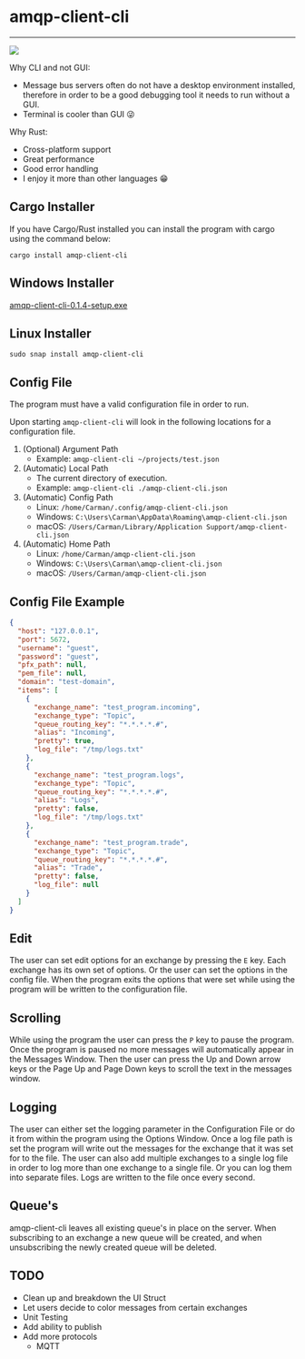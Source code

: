 # amqp-client-cli
***
![](https://s3.us-west-2.amazonaws.com/carmanbabin.com/amqp-client-cli/amqp-client-cli.gif)

Why CLI and not GUI:
 - Message bus servers often do not have a desktop environment installed, therefore in order to be a good
debugging tool it needs to run without a GUI.
 - Terminal is cooler than GUI 😜
 
Why Rust:
 - Cross-platform support
 - Great performance
 - Good error handling
 - I enjoy it more than other languages 😁

## Cargo Installer
If you have Cargo/Rust installed you can install the program with cargo using the command below:

```cargo install amqp-client-cli```

## Windows Installer
[amqp-client-cli-0.1.4-setup.exe](https://s3.us-west-2.amazonaws.com/carmanbabin.com/amqp-client-cli/amqp-client-cli-0.1.4-setup.exe)

## Linux Installer

```sudo snap install amqp-client-cli```

## Config File
The program must have a valid configuration file in order to run.

Upon starting ```amqp-client-cli``` will look in the following locations for a configuration file.
1. (Optional) Argument Path
    - Example: ```amqp-client-cli ~/projects/test.json```
2. (Automatic) Local Path
    - The current directory of execution.
    - Example: ```amqp-client-cli ./amqp-client-cli.json```
3. (Automatic) Config Path
   - Linux:   ```/home/Carman/.config/amqp-client-cli.json```
   - Windows: ```C:\Users\Carman\AppData\Roaming\amqp-client-cli.json```
   - macOS:   ```/Users/Carman/Library/Application Support/amqp-client-cli.json```
4. (Automatic) Home Path
    - Linux:   ```/home/Carman/amqp-client-cli.json```
    - Windows: ```C:\Users\Carman\amqp-client-cli.json```
    - macOS:   ```/Users/Carman/amqp-client-cli.json```

## Config File Example
```json
{
  "host": "127.0.0.1",
  "port": 5672,
  "username": "guest",
  "password": "guest",
  "pfx_path": null,
  "pem_file": null,
  "domain": "test-domain",
  "items": [
    {
      "exchange_name": "test_program.incoming",
      "exchange_type": "Topic",
      "queue_routing_key": "*.*.*.*.#",
      "alias": "Incoming",
      "pretty": true,
      "log_file": "/tmp/logs.txt"
    },
    {
      "exchange_name": "test_program.logs",
      "exchange_type": "Topic",
      "queue_routing_key": "*.*.*.*.#",
      "alias": "Logs",
      "pretty": false,
      "log_file": "/tmp/logs.txt"
    },
    {
      "exchange_name": "test_program.trade",
      "exchange_type": "Topic",
      "queue_routing_key": "*.*.*.*.#",
      "alias": "Trade",
      "pretty": false,
      "log_file": null
    }
  ]
}

```
## Edit
The user can set edit options for an exchange by pressing the ```E``` key. Each exchange has its own set of options. Or the
user can set the options in the config file. When the program exits the options that were set while using the
program will be written to the configuration file.
## Scrolling
While using the program the user can press the ```P``` key to pause the program. Once the program is paused no more
messages will automatically appear in the Messages Window. Then the user can press the Up and Down arrow keys or the Page
Up and Page Down keys to scroll the text in the messages window.
## Logging
The user can either set the logging parameter in the Configuration File or do it from within the program using the Options
Window. Once a log file path is set the program will write out the messages for the exchange that it was set for to the file. The user can also
add multiple exchanges to a single log file in order to log more than one exchange to a single file. Or you can log them
into separate files. Logs are written to the file once every second. 
## Queue's
amqp-client-cli leaves all existing queue's in place on the server. When subscribing to an exchange a new queue will be
created, and when unsubscribing the newly created queue will be deleted. 
## TODO
  - Clean up and breakdown the UI Struct
  - Let users decide to color messages from certain exchanges
  - Unit Testing
  - Add ability to publish
  - Add more protocols
      - MQTT
